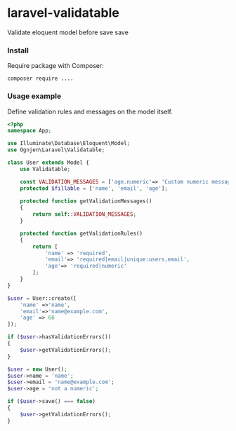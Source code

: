 # laravel-validatable
Validate eloquent model before save save

### Install

Require package with Composer:
```
composer require ....
```

### Usage example

Define validation rules and messages on the model itself.

```php
<?php
namespace App;

use Illuminate\Database\Eloquent\Model;
use Ognjen\Laravel\Validatable;

class User extends Model {
    use Validatable;

    const VALIDATION_MESSAGES = ['age.numeric'=> 'Custom numeric message'];
    protected $fillable = ['name', 'email', 'age'];
    
    protected function getValidationMessages()
    {
        return self::VALIDATION_MESSAGES;
    }

    protected function getValidationRules()
    {
        return [
            'name' => 'required',
            'email'=> 'required|email|unique:users,email',
            'age'=> 'required|numeric'
        ];
    }
}
```

```php
$user = User::create([
    'name' =>'name',
    'email'=>'name@example.com',
    'age' => 66
]);

if ($user->hasValidationErrors())
{
    $user->getValidationErrors();
}  
```

```php
$user = new User();
$user->name = 'name';
$user->email = 'name@example.com';
$user->age = 'not a numeric';

if ($user->save() === false)
{
    $user->getValidationErrors();
}     
```


